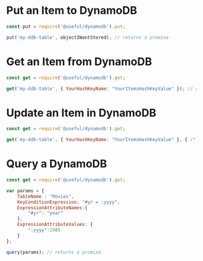 # Put an Item to DynamoDB

```js
const put = require('@useful/dynamodb').put;

put('my-ddb-table', objectIWantStored); // returns a promise
```

# Get an Item from DynamoDB

```js
const get = require('@useful/dynamodb').get;

get('my-ddb-table', { YourHashKeyName: "YourItemsHashKeyValue" }); // returns a promise
```

# Update an Item in DynamoDB

```js
const get = require('@useful/dynamodb').get;

get('my-ddb-table', { YourHashKeyName: "YourItemsHashKeyValue" }, { /* Your update expression */ }, { /* Your expression attribute values */ }, /* ReturnValues string */ ); // returns a promise
```

# Query a DynamoDB

```js
const get = require('@useful/dynamodb').get;

var params = {
    TableName : "Movies",
    KeyConditionExpression: "#yr = :yyyy",
    ExpressionAttributeNames:{
        "#yr": "year"
    },
    ExpressionAttributeValues: {
        ":yyyy":1985
    }
};

query(params); // returns a promise
```